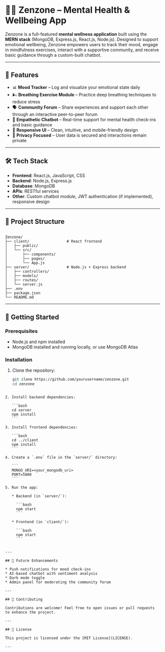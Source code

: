 
# 🧘‍♀️ Zenzone – Mental Health & Wellbeing App

Zenzone is a full-featured **mental wellness application** built using the **MERN stack** (MongoDB, Express.js, React.js, Node.js). Designed to support emotional wellbeing, Zenzone empowers users to track their mood, engage in mindfulness exercises, interact with a supportive community, and receive basic guidance through a custom-built chatbot.

---

## 🌟 Features

- 📊 **Mood Tracker** – Log and visualize your emotional state daily  
- 🌬️ **Breathing Exercise Module** – Practice deep breathing techniques to reduce stress  
- 🗣️ **Community Forum** – Share experiences and support each other through an interactive peer-to-peer forum  
- 🤖 **Empathetic Chatbot** – Real-time support for mental health check-ins and basic guidance  
- 🎨 **Responsive UI** – Clean, intuitive, and mobile-friendly design  
- 🔐 **Privacy Focused** – User data is secured and interactions remain private  

---

## 🛠️ Tech Stack

- **Frontend**: React.js, JavaScript, CSS  
- **Backend**: Node.js, Express.js  
- **Database**: MongoDB  
- **APIs**: RESTful services  
- **Other**: Custom chatbot module, JWT authentication (if implemented), responsive design  

---

## 📁 Project Structure

```

Zenzone/
├── client/                 # React frontend
│   ├── public/
│   └── src/
│       ├── components/
│       ├── pages/
│       └── App.js
├── server/                 # Node.js + Express backend
│   ├── controllers/
│   ├── models/
│   ├── routes/
│   └── server.js
├── .env
├── package.json
└── README.md

````

---

## 🚀 Getting Started

### Prerequisites

- Node.js and npm installed  
- MongoDB installed and running locally, or use MongoDB Atlas  

### Installation

1. Clone the repository:
   ```bash
   git clone https://github.com/yourusername/zenzone.git
   cd zenzone
````

2. Install backend dependencies:

   ```bash
   cd server
   npm install
   ```

3. Install frontend dependencies:

   ```bash
   cd ../client
   npm install
   ```

4. Create a `.env` file in the `server/` directory:

   ```
   MONGO_URI=<your_mongodb_uri>
   PORT=5000
   ```

5. Run the app:

   * Backend (in `server/`):

     ```bash
     npm start
     ```

   * Frontend (in `client/`):

     ```bash
     npm start
     ```


---

## 📌 Future Enhancements

* Push notifications for mood check-ins
* AI-based chatbot with sentiment analysis
* Dark mode toggle
* Admin panel for moderating the community forum

---

## 🤝 Contributing

Contributions are welcome! Feel free to open issues or pull requests to enhance the project.

---

## 📄 License

This project is licensed under the [MIT License](LICENSE).

---


